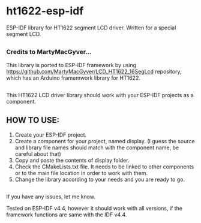 # ht1622-esp-idf
ESP-IDF library for HT1622 segment LCD driver. Written for a special segment LCD.

##
### Credits to MartyMacGyver...
This library is ported to ESP-IDF framework by using https://github.com/MartyMacGyver/LCD_HT1622_16SegLcd repository, which has an Arduino framemwork library for HT1622. 

##

This HT1622 LCD driver library should work with your ESP-IDF projects as a component.

##

## HOW TO USE:
1. Create your ESP-IDF project.
2. Create a component for your project, named display. (I guess the source and library file names should match with the component name, be careful about that)
3. Copy and paste the contents of display folder. 
4. Check the CMakeLists.txt file. It needs to be linked to other components or to the main file location in order to work with them.
5. Change the library according to your needs and you are ready to go.
## 


If you have any issues, let me know.


Tested on ESP-IDF v4.4, however it should work with all versions, if the framework functions are same with the IDF v4.4.
